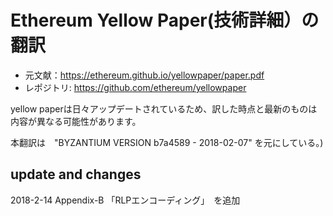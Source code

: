 # Ethereum Yellow Paper(技術詳細）の翻訳

- 元文献：https://ethereum.github.io/yellowpaper/paper.pdf
- レポジトリ: https://github.com/ethereum/yellowpaper

yellow paperは日々アップデートされているため、訳した時点と最新のものは内容が異なる可能性があります。

本翻訳は　"BYZANTIUM VERSION b7a4589 - 2018-02-07" を元にしている。)

## update and changes

2018-2-14 Appendix-B 「RLPエンコーディング」　を追加

